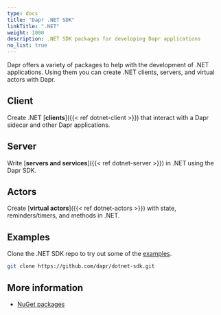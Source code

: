 ```yaml
---
type: docs
title: "Dapr .NET SDK"
linkTitle: ".NET"
weight: 1000
description: .NET SDK packages for developing Dapr applications
no_list: true
---
```


Dapr offers a variety of packages to help with the development of .NET applications. Using them you can create .NET clients, servers, and virtual actors with Dapr.

## Client

Create .NET [**clients**]({{< ref dotnet-client >}}) that interact with a Dapr sidecar and other Dapr applications.

## Server

Write [**servers and services**]({{< ref dotnet-server >}}) in .NET using the Dapr SDK.

## Actors

Create [**virtual actors**]({{< ref dotnet-actors >}}) with state, reminders/timers, and methods in .NET.


## Examples

Clone the .NET SDK repo to try out some of the [examples](https://github.com/dapr/dotnet-sdk/tree/master/examples).

```bash
git clone https://github.com/dapr/dotnet-sdk.git
```

## More information

- [NuGet packages](https://www.nuget.org/profiles/dapr.io)